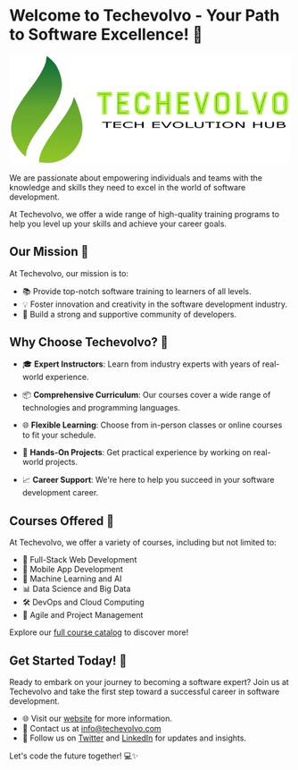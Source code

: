 # Welcome to Techevolvo - Your Path to Software Excellence! 🚀

![Techevolvo Logo](Techevolvo-new.png)

We are passionate about empowering individuals and teams with the knowledge and skills they need to excel in the world of software development. 

At Techevolvo, we offer a wide range of high-quality training programs to help you level up your skills and achieve your career goals.

## Our Mission 🌟

At Techevolvo, our mission is to:

- 📚 Provide top-notch software training to learners of all levels.
- 💡 Foster innovation and creativity in the software development industry.
- 🤝 Build a strong and supportive community of developers.

## Why Choose Techevolvo? 🤔

- 🎓 **Expert Instructors**: Learn from industry experts with years of real-world experience.

- 📦 **Comprehensive Curriculum**: Our courses cover a wide range of technologies and programming languages.

- 🌐 **Flexible Learning**: Choose from in-person classes or online courses to fit your schedule.

- 🌟 **Hands-On Projects**: Get practical experience by working on real-world projects.

- 📈 **Career Support**: We're here to help you succeed in your software development career.

## Courses Offered 📖

At Techevolvo, we offer a variety of courses, including but not limited to:

- 🚀 Full-Stack Web Development
- 📱 Mobile App Development
- 🤖 Machine Learning and AI
- 📊 Data Science and Big Data
- 🛠️ DevOps and Cloud Computing
- 💼 Agile and Project Management

Explore our [full course catalog](https://techevolvo.com/courses) to discover more!

## Get Started Today! 🚀

Ready to embark on your journey to becoming a software expert? Join us at Techevolvo and take the first step toward a successful career in software development.

- 🌐 Visit our [website](https://techevolvo.com) for more information.
- 📧 Contact us at info@techevolvo.com
- 📱 Follow us on [Twitter](https://twitter.com/techevolvo) and [LinkedIn](https://www.linkedin.com/company/techevolvo) for updates and insights.

Let's code the future together! 💻✨
